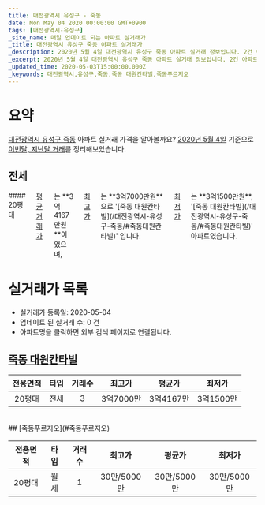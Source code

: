 ```yaml
---
title: 대전광역시 유성구 - 죽동
date: Mon May 04 2020 00:00:00 GMT+0900
tags: [대전광역시-유성구]
_site_name: 매일 업데이트 되는 아파트 실거래가
_title: 대전광역시 유성구 죽동 아파트 실거래가
_description: 2020년 5월 4일 대전광역시 유성구 죽동 아파트 실거래 정보입니다. 2건 아파트 정보가 있습니다.
_excerpt: 2020년 5월 4일 대전광역시 유성구 죽동 아파트 실거래 정보입니다. 2건 아파트 정보가 있습니다.
_updated_time: 2020-05-03T15:00:00.000Z
_keywords: 대전광역시,유성구,죽동,죽동 대원칸타빌,죽동푸르지오
---
```





# 요약
<ins>대전광역시 유성구 죽동</ins> 아파트 실거래 가격을 알아볼까요? <ins>2020년 5월 4일</ins> 기준으로 <ins>이번달, 지난달 거래</ins>를 정리해보았습니다.

## 전세
<div class="container">
<div class="twelve columns" markdown="1">
#### 20평대
<ins>평균 거래가</ins>는 **3억4167만원**이었으며, <ins>최고가</ins>는 **3억7000만원**으로 '[죽동 대원칸타빌](/대전광역시-유성구-죽동/#죽동대원칸타빌)' 입니다. <ins>최저가</ins>는 **3억1500만원**, '[죽동 대원칸타빌](/대전광역시-유성구-죽동/#죽동대원칸타빌)' 아파트였습니다.
</div>
</div>



# 실거래가 목록
- 실거래가 등록일: 2020-05-04
- 업데이트 된 실거래 수: 0 건
- 아파트명을 클릭하면 외부 검색 페이지로 연결됩니다.

## [죽동 대원칸타빌](#죽동대원칸타빌)

|전용면적|타입|거래수|최고가|평균가|최저가|
|:---:|:---:|:---:|:---:|:---:|:---:|
|20평대|<span class="deal-type-2">전세</span>|3|3억7000만|3억4167만|3억1500만|

<br/>
## [죽동푸르지오](#죽동푸르지오)

|전용면적|타입|거래수|최고가|평균가|최저가|
|:---:|:---:|:---:|:---:|:---:|:---:|
|20평대|<span class="deal-type-3">월세</span>|1|30만/5000만|30만/5000만|30만/5000만|

<br/>



